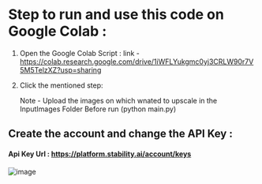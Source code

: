 # Step to run and use this code on Google Colab : 

1. Open the Google Colab Script : link - https://colab.research.google.com/drive/1iWFLYukgmc0yj3CRLW90r7V5M5TelzXZ?usp=sharing

2. Click the mentioned step:

   Note - Upload the images on which wnated to upscale in the InputImages Folder Before run (python main.py)


## Create the account and change the API Key : 

#### Api Key Url : https://platform.stability.ai/account/keys


![image](https://github.com/user-attachments/assets/6cda4bab-36a4-4756-b8e4-c971b74b9683)
